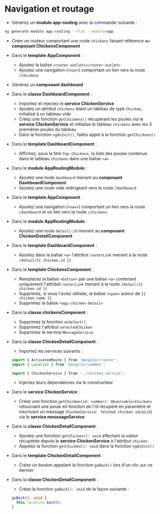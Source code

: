 # Navigation et routage

- Générez un **module app-routing** avec la commande suivante :

```bash
ng generate module app-routing --flat --module=app
```

- Créer un routeur comportant une route `chickens` faisant référence au **composant ChickensComponent**
- Dans le **template AppComponent** :

  - Ajoutez la balise `<router-outlet></router-outlet>`
  - Ajoutez une navigation (`<nav>`) comportant un lien vers la route `/chickens`

- Générez un **composant dashboard**
- Dans le **classe DashboardComponent** :
  - Importez et injectez le **service ChickenService**
  - Ajoutez un attribut `chickens` étant un tableau de type `Chicken`, initialisé à un tableau vide
  - Créez une fonction `getChickens()` récupérant les poules via le **service ChickenService** et initialise le tableau `chickens` avec les 3 premières poules du tableau
  - Dans la fonction `ngOnInit()`, faites appel à la fonction `getChickens()`
- Dans le **template DashboardComponent** :
  - Affichez, sous le titre `Top Chickens`, la liste des poules contenue dans le tableau `chickens` dans une balise `<a>`
- Dans le **module AppRoutingModule** :
  - Ajoutez une route `dashboard` menant au **composant DashboardComponent**
  - Ajoutez une route vide redirigeant vers la route `/dashboard`
- Dans le **template AppComponent** :
  - Ajoutez une navigation (`<nav>`) comportant un lien vers la route `/dashboard` et un lien vers la route `/chickens`
- Dans le **module AppRoutingModule** :
  - Ajoutez une route `detail/:id` menant au **composant ChickenDetailComponent**
- Dans le **template DashboardComponent** :
  - Ajoutez dans la balise `<a>` l'attribut `routerLink` menant à la route `/detail/{{ chicken.id }}`
- Dans le **template ChickensComponent** :
  - Remplacez la balise `<button>` par une balise `<a>` contenant uniquement l'attribut `routerLink` menant à la route `/detail/{{ chicken.id }}`
  - Supprimez, si vous l'aviez utilisée, la balise `<span>` autour de `{{ chicken.name }}`
  - Supprimez la balise `<app-chicken-detail>`
- Dans la **classe chickensComponent** :
  - Supprimez la fonction `onSelect()`
  - Supprimez l'attribut `selectedChicken`
  - Supprimez le service `MessageService`
- Dans la **classe ChickenDetailComponent** :

  - Importez les services suivants :

  ```typescript
  import { ActivatedRoute } from '@angular/router';
  import { Location } from '@angular/common';

  import { ChickenService } from '../chicken.service';
  ```

  - Injectez leurs dépendances via le constructeur

- Dans le **service ChickenService** :
  - Créez une fonction `getChicken(id: number): Observable<Chicken>` retournant une poule en fonction de l'id récupéré en paramètre et inscrivant un message `ChickenService: fetched chicken id=${id}` via le **service messsageService**
- Dans la **classe ChickenDetailComponent** :
  - Ajoutez une fonction `getChicken(): void` affectant la valeur récupérée depuis le **service ChickenService** à l'attribut `chicken`
  - Appelez la fonction `getChicken(): void` dans la fonction `ngOnInit()`
- Dans le **template ChickenDetailComponent** :
  - Créez un bouton appelant la fonction `goBack()` lors d'un clic sur ce dernier
- Dans la **classe ChickenDetailComponent** :
  - Créez la fonction `goBack(): void` de la façon suivante :
  ```typescript
  goBack(): void {
    this.location.back();
  }
  ```

